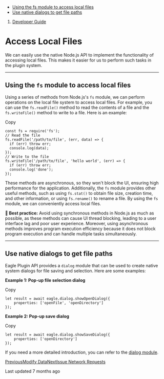 * [Using the fs module to access local files](#iamlo)
* [Use native dialogs to get file paths](#nyq1o)

1. [Developer Guide](/plugin-api/tutorial)
# Access Local Files

We can easily use the native Node.js API to implement the functionality of accessing local files. This makes it easier for us to perform such tasks in the plugin system.

---

## Using the `fs` module to access local files

Using a series of methods from Node.js's `fs` module, we can perform operations on the local file system to access local files. For example, you can use the `fs.readFile()` method to read the contents of a file and the `fs.writeFile()` method to write to a file. Here is an example:

Copy
```
const fs = require('fs');
// Read the file
fs.readFile('/path/to/file', (err, data) => {
  if (err) throw err;
  console.log(data);
});
// Write to the file
fs.writeFile('/path/to/file', 'hello world', (err) => {
  if (err) throw err;
  console.log('done');
});
```

These methods are asynchronous, so they won't block the UI, ensuring high performance for the application. Additionally, the `fs` module provides other useful methods, such as using `fs.stat()` to obtain file size, creation time, and other information, or using `fs.rename()` to rename a file. By using the `fs` module, we can conveniently access local files.

**🦄 Best practice:** Avoid using synchronous methods in Node.js as much as possible, as these methods can cause UI thread blocking, leading to a user interface lag and poor user experience. Moreover, using asynchronous methods improves program execution efficiency because it does not block program execution and can handle multiple tasks simultaneously.

---

## Use native dialogs to get file paths

Eagle Plugin API provides a `dialog` module that can be used to create native system dialogs for file saving and selection. Here are some examples:

**Example 1: Pop-up file selection dialog**

Copy
```
let result = await eagle.dialog.showOpenDialog({
    properties: ['openFile', 'openDirectory']
});
```

**Example 2: Pop-up save dialog**

Copy
```
let result = await eagle.dialog.showSaveDialog({
    properties: ['openDirectory']
});
```

If you need a more detailed introduction, you can refer to the [dialog module](/plugin-api/api/dialog).

[PreviousModify Data](/plugin-api/tutorial/modify-eagle-data)[NextIssue Network Requests](/plugin-api/tutorial/network-request)

Last updated 7 months ago